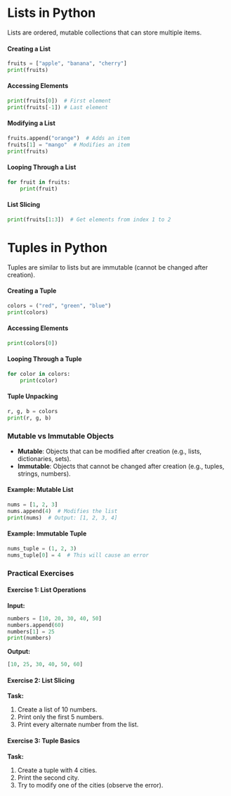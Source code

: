 # Lists in Python

Lists are ordered, mutable collections that can store multiple items.

#### Creating a List

```python
fruits = ["apple", "banana", "cherry"]
print(fruits)
```

#### Accessing Elements

```python
print(fruits[0])  # First element
print(fruits[-1]) # Last element
```

#### Modifying a List

```python
fruits.append("orange")  # Adds an item
fruits[1] = "mango"  # Modifies an item
print(fruits)
```

#### Looping Through a List

```python
for fruit in fruits:
    print(fruit)
```

#### List Slicing

```python
print(fruits[1:3])  # Get elements from index 1 to 2
```

# Tuples in Python

Tuples are similar to lists but are immutable (cannot be changed after creation).

#### Creating a Tuple

```python
colors = ("red", "green", "blue")
print(colors)
```

#### Accessing Elements

```python
print(colors[0])
```

#### Looping Through a Tuple

```python
for color in colors:
    print(color)
```

#### Tuple Unpacking

```python
r, g, b = colors
print(r, g, b)
```

### Mutable vs Immutable Objects

- **Mutable**: Objects that can be modified after creation (e.g., lists, dictionaries, sets).
- **Immutable**: Objects that cannot be changed after creation (e.g., tuples, strings, numbers).

#### Example: Mutable List
```python
nums = [1, 2, 3]
nums.append(4)  # Modifies the list
print(nums)  # Output: [1, 2, 3, 4]
```

#### Example: Immutable Tuple
```python
nums_tuple = (1, 2, 3)
nums_tuple[0] = 4  # This will cause an error
```

### Practical Exercises

#### Exercise 1: List Operations
**Input:**
```python
numbers = [10, 20, 30, 40, 50]
numbers.append(60)
numbers[1] = 25
print(numbers)
```
**Output:**
```python
[10, 25, 30, 40, 50, 60]
```

#### Exercise 2: List Slicing
**Task:**
1. Create a list of 10 numbers.
2. Print only the first 5 numbers.
3. Print every alternate number from the list.

#### Exercise 3: Tuple Basics
**Task:**
1. Create a tuple with 4 cities.
2. Print the second city.
3. Try to modify one of the cities (observe the error).
